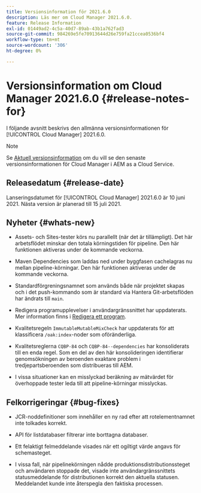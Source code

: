 ```yaml
---
title: Versionsinformation för 2021.6.0
description: Läs mer om Cloud Manager 2021.6.0.
feature: Release Information
exl-id: 01449ad2-4c5a-40d7-89ab-43b1a762fad3
source-git-commit: 984269e5fe70913644d26e759fa21ccea0536bf4
workflow-type: tm+mt
source-wordcount: '306'
ht-degree: 0%

---
```


# Versionsinformation om Cloud Manager 2021.6.0 {#release-notes-for}

I följande avsnitt beskrivs den allmänna versionsinformationen för [!UICONTROL Cloud Manager] 2021.6.0.

>[!NOTE]
>Se [Aktuell versionsinformation](https://experienceleague.adobe.com/en/docs/experience-manager-cloud-service/content/release-notes/cloud-manager/current#getting-access) om du vill se den senaste versionsinformationen för Cloud Manager i AEM as a Cloud Service.

## Releasedatum {#release-date}

Lanseringsdatumet för [!UICONTROL Cloud Manager] 2021.6.0 är 10 juni 2021.
Nästa version är planerad till 15 juli 2021.

## Nyheter {#whats-new}

* Assets- och Sites-tester körs nu parallellt (när det är tillämpligt). Det här arbetsflödet minskar den totala körningstiden för pipeline. Den här funktionen aktiveras under de kommande veckorna.

* Maven Dependencies som laddas ned under byggfasen cachelagras nu mellan pipeline-körningar. Den här funktionen aktiveras under de kommande veckorna.

* Standardförgreningsnamnet som används både när projektet skapas och i det push-kommando som är standard via Hantera Git-arbetsflöden har ändrats till `main`.

* Redigera programupplevelser i användargränssnittet har uppdaterats. Mer information finns i [Redigera ett program](/help/getting-started/program-setup.md#editing-program).

* Kvalitetsregeln `ImmutableMutableMixCheck` har uppdaterats för att klassificera `/oak:index`-noder som oföränderliga.

* Kvalitetsreglerna `CQBP-84` och `CQBP-84--dependencies` har konsoliderats till en enda regel. Som en del av den här konsolideringen identifierar genomsökningen av beroenden exaktare problem i tredjepartsberoenden som distribueras till AEM.

* I vissa situationer kan en misslyckad beräkning av mätvärdet för överhoppade tester leda till att pipeline-körningar misslyckas.

## Felkorrigeringar {#bug-fixes}

* JCR-noddefinitioner som innehåller en ny rad efter att rotelementnamnet inte tolkades korrekt.

* API för listdatabaser filtrerar inte borttagna databaser.

* Ett felaktigt felmeddelande visades när ett ogiltigt värde angavs för schemasteget.

* I vissa fall, när pipelinekörningen nådde produktionsdistributionssteget och användaren stoppade det, visade inte användargränssnittets statusmeddelande för distributionen korrekt den aktuella statusen. Meddelandet kunde inte återspegla den faktiska processen.
